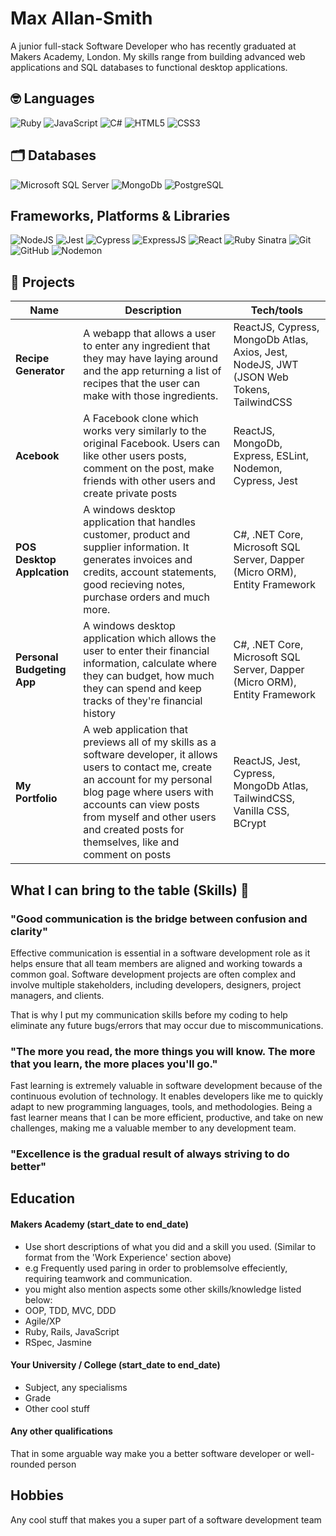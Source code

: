 # Max Allan-Smith

A junior full-stack Software Developer who has recently graduated at Makers Academy, London. My skills range from building advanced web applications and SQL databases to functional desktop applications.

## 🤓 Languages
![Ruby](https://img.shields.io/badge/-Ruby-red?style=for-the-badge&logo=ruby)
![JavaScript](https://img.shields.io/badge/-JavaScript-yellow?style=for-the-badge&logo=javascript)
![C#](https://img.shields.io/badge/-CSharp-green?style=for-the-badge&logo=csharp)
![HTML5](https://img.shields.io/badge/-HTML5-orange?style=for-the-badge&logo=html5)
![CSS3](https://img.shields.io/badge/-CSS3-blue?style=for-the-badge&logo=css3)

## 🗂️ Databases
![Microsoft SQL Server](https://img.shields.io/badge/-Microsoft%20SQL%20Server-darkblue?style=for-the-badge&logo=MicrosoftSQLServer)
![MongoDb](https://img.shields.io/badge/-MongoDb-blue?style=for-the-badge&logo=mongodb)
![PostgreSQL](https://img.shields.io/badge/-PostgreSQL-darkgrey?style=for-the-badge&logo=postgresql)

## Frameworks, Platforms & Libraries
![NodeJS](https://img.shields.io/badge/-Node.JS-green?style=for-the-badge&logo=node.js)
![Jest](https://img.shields.io/badge/-Jest-darkred?style=for-the-badge&logo=jest)
![Cypress](https://img.shields.io/badge/-CyPress-lightgrey?style=for-the-badge&logo=cypress)
![ExpressJS](https://img.shields.io/badge/-Express.JS-darkblue?style=for-the-badge&logo=express)
![React](https://img.shields.io/badge/react-%2320232a.svg?style=for-the-badge&logo=react&logoColor=%2361DAFB)
![Ruby Sinatra](https://img.shields.io/static/v1?style=for-the-badge&message=Ruby+Sinatra&color=000000&logo=Ruby+Sinatra&logoColor=FFFFFF&label=)
![Git](https://img.shields.io/static/v1?style=for-the-badge&message=Git&color=F05032&logo=Git&logoColor=FFFFFF&label=)
![GitHub](https://img.shields.io/static/v1?style=for-the-badge&message=GitHub&color=181717&logo=GitHub&logoColor=FFFFFF&label=)
![Nodemon](https://img.shields.io/static/v1?style=for-the-badge&message=Nodemon&color=222222&logo=Nodemon&logoColor=76D04B&label=)

## 🚀 Projects

| Name                         | Description       | Tech/tools        |
| ---------------------------- | ----------------- | ----------------- |
| **Recipe Generator**            | A webapp that allows a user to enter any ingredient that they may have laying around and the app returning a list of recipes that the user can make with those ingredients. | ReactJS, Cypress, MongoDb Atlas, Axios, Jest, NodeJS, JWT (JSON Web Tokens, TailwindCSS |
| **Acebook** | A Facebook clone which works very similarly to the original Facebook. Users can like other users posts, comment on the post, make friends with other users and create private posts | ReactJS, MongoDb, Express, ESLint, Nodemon, Cypress, Jest |
| **POS Desktop Applcation** | A windows desktop application that handles customer, product and supplier information. It generates invoices and credits, account statements, good recieving notes, purchase orders and much more. | C#, .NET Core, Microsoft SQL Server, Dapper (Micro ORM), Entity Framework |
| **Personal Budgeting App** | A windows desktop application which allows the user to enter their financial information, calculate where they can budget, how much they can spend and keep tracks of they're financial history | C#, .NET Core, Microsoft SQL Server, Dapper (Micro ORM), Entity Framework |
| **My Portfolio** | A web application that previews all of my skills as a software developer, it allows users to contact me, create an account for my personal blog page where users with accounts can view posts from myself and other users and created posts for themselves, like and comment on posts | ReactJS, Jest, Cypress, MongoDb Atlas, TailwindCSS, Vanilla CSS, BCrypt |


## What I can bring to the table (Skills) 👏

### "Good communication is the bridge between confusion and clarity"
Effective communication is essential in a software development role as it helps ensure that all team members are aligned and working towards a common goal. Software development projects are often complex and involve multiple stakeholders, including developers, designers, project managers, and clients.

That is why I put my communication skills before my coding to help eliminate any future bugs/errors that may occur due to miscommunications.

### "The more you read, the more things you will know. The more that you learn, the more places you'll go."
Fast learning is extremely valuable in software development because of the continuous evolution of technology. It enables developers like me to quickly adapt to new programming languages, tools, and methodologies.
Being a fast learner means that I can be more efficient, productive, and take on new challenges, making me a valuable member to any development team.

### "Excellence is the gradual result of always striving to do better"



## Education

#### Makers Academy (start_date to end_date)
- Use short descriptions of what you did and a skill you used. (Similar to format from the 'Work Experience' section above)
- e.g Frequently used paring in order to problemsolve effeciently, requiring teamwork and communication.
- you might also mention aspects some other skills/knowledge listed below: 
- OOP, TDD, MVC, DDD
- Agile/XP
- Ruby, Rails, JavaScript
- RSpec, Jasmine

#### Your University / College (start_date to end_date)

- Subject, any specialisms
- Grade
- Other cool stuff

#### Any other qualifications

That in some arguable way make you a better software developer or well-rounded person

## Hobbies

Any cool stuff that makes you a super part of a software development team
